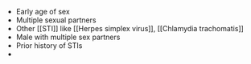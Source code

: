 - Early age of sex
- Multiple sexual partners
- Other [[STI]] like [[Herpes simplex virus]], [[Chlamydia trachomatis]] 
- Male with multiple sex partners
- Prior history of STIs
- 